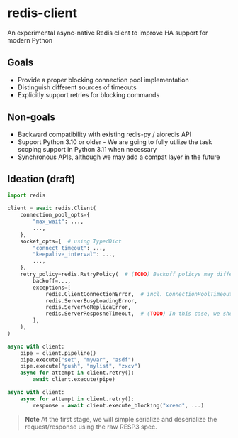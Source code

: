 # redis-client
An experimental async-native Redis client to improve HA support for modern Python


## Goals

* Provide a proper blocking connection pool implementation
* Distinguish different sources of timeouts
* Explicitly support retries for blocking commands

## Non-goals

* Backward compatibility with existing redis-py / aioredis API
* Support Python 3.10 or older - We are going to fully utilize the task scoping support in Python 3.11 when necessary
* Synchronous APIs, although we may add a compat layer in the future

## Ideation (draft)

```python
import redis

client = await redis.Client(
    connection_pool_opts={
        "max_wait": ...,
        ...,
    },
    socket_opts={  # using TypedDict
        "connect_timeout": ...,
        "keepalive_interval": ...,
        ...,
    },
    retry_policy=redis.RetryPolicy(  # (TODO) Backoff policys may differ by exception types.
        backoff=...,
        exceptions=[
            redis.ClientConnectionError,  # incl. ConnectionPoolTimeout, SocketTimeout
            redis.ServerBusyLoadingError,
            redis.ServerNoReplicaError,
            redis.ServerResposneTimeout,  # (TODO) In this case, we shouldn't apply backoff.
        ],
    ),
)

async with client:
    pipe = client.pipeline()
    pipe.execute("set", "myvar", "asdf")
    pipe.execute("push", "mylist", "zxcv")
    async for attempt in client.retry():
        await client.execute(pipe)

async with client:
    async for attempt in client.retry():
        response = await client.execute_blocking("xread", ...)
```

> **Note**
> At the first stage, we will simple serialize and deserialize the request/response using the raw RESP3 spec.
